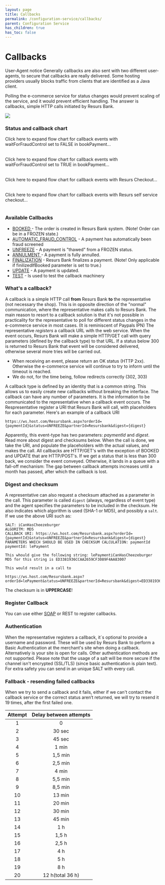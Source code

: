 ```yaml
---
layout: page
title: Callbacks
permalink: /configuration-service/callbacks/
parent: Configuration Service
has_children: true
has_toc: false
---
```



# Callbacks 
  
User-Agent notice
Generally callbacks are also sent with two different user-agents, to
secure that callbacks are really delivered. Some hosting providers
usually blocks traffic from clients that are identified as a Java
client.
  
Polling the e-commerce service for status changes would prevent scaling
of the service, and it would prevent efficient handling. The answer is
callbacks, simple HTTP calls initiated by Resurs Bank.
  
![](../../attachments/1475264/128286751.png)
  
  
### Status and callback chart
Click here to expand flow chart for callback events with
waitForFraudControl set to FALSE in bookPayment...
 
  
|     |
|-----|
  
Click here to expand flow chart for callback events with
waitForFraudControl set to TRUE in bookPayment...
  
|     |
|-----|
  
  
Click here to expand flow chart for callback events with Resurs
Checkout...
  
|     |
|-----|
  
Click here to expand flow chart for callback events with Resurs self
service checkout...
  
|     |
|-----|
  
### Available Callbacks
- [BOOKED ](https://test.resurs.com/docs/display/ecom/BOOKED)- The order
  is created in Resurs Bank system. (Note! Order can be in a FROZEN
  state.)
- [AUTOMATIC_FRAUD_CONTROL](AUTOMATIC_FRAUD_CONTROL_1147049.html) - A
  payment has automatically been fraud screened
- [UNFREEZE](UNFREEZE_1147040.html) - A payment is "thawed" from a
  FROZEN status.
- [ANNULMENT ](ANNULMENT_1147045.html)- A payment is fully annulled.
- [FINALIZATION](FINALIZATION_1476415.html) - Resurs Bank finalizes a
  payment. (Note! Only applicable if finilizedIfBooked parameter is set
  to true.)
- [UPDATE](UPDATE_5013983.html) - A payment is updated. 
- [TEST](TEST_1147047.html) - Is used to test the callback machinery
### What's a callback?
A callback is a simple HTTP call **from** Resurs Bank **to** the
representative (not necessary the shop). This is in opposite direction
of the "normal" communication, where the representative makes calls to
Resurs Bank. The main reason to resort to a callback solution is that
it's not possible in practicality for the representative to poll for
different status changes in the e-commerce service in most cases. (It is
reminiscent of Paypals IPN)
The representative *registers* a callback URL with the web service. When
the event occurs, Resurs Bank will make a simple HTTP/GET call with
query parameters (defined by the callback type) to that URL. If a status
below 300 is returned to Resurs Bank that event will be considered
delivered, otherwise several more tries will be carried out. 
  
- When receiving an event, please return an OK status (HTTP 2xx).
  Otherwise the e-commerce service will continue to try to inform until
  the timeout is reached.
- We do not, for the time being, follow redirects correctly (302, 303)
  
A callback type is defined by an identity that is a common string. This
allows us to easily create new callbacks without breaking the interface.
The callback can have any number of parameters. It is the information to
be communicated to the representative when a callback event occurs. The
Respresentative register a URI that Resurs Bank will call, with
placeholders for each parameter. 
Here's an example of a callback URI

``` syntaxhighlighter-pre
https://ws.host.com/Resursbank.aspx?orderId={paymentId}&status=UNFREEZE&partnerId=Resursbank&digest={digest} 
```

Apparently, this event-type has two parameters: *paymentId* and
*digest*. Read more about digest and checksums below.
When the call is done, we take the URI, and populate the placeholders
with the actual values, and makes the call. All callbacks are HTTP/GET's
with the exception of BOOKED and UPDATE that are HTTP/POST's. If we get
a status that is less than 300 back, we consider the event conveyed.
Otherwise, it lands in a queue with a fall-off mechanism: The gap
between callback attempts increases until a month has passed, after
which the callback is lost.
### Digest and checksum 
A representative can also request a checksum attached as a parameter in
the call. This parameter is called `digest` (always, regardless of event
type) and the agent specifies the parameters to be included in the
checksum. He also indicates which algorithm is used (SHA-1 or MD5), and
possibly a `salt`.
If we use the above URI such as:
``` syntaxhighlighter-pre
SALT: iCanHasCheezeburger
ALGORITM: MD5
CALLBACK URI: https://ws.host.com/Resursbank.aspx?orderId={paymentId}&status=UNFREEZE&partnerId=Resursbank&digest={digest} 
PARAMETERS WHICH SHOULD BE USED IN CHECKSUM CALCULATION: paymentId
paymentId: lePayment
 
This whould give the following string: lePaymentiCanHasCheezeburger
MD5 for this string is ED3381936CCAA2659CF3089F4AA83007
 
This would result in a call to
 
https://ws.host.com/Resursbank.aspx?orderId=lePayment&status=UNFREEZE&partnerId=Resursbank&digest=ED3381936CCAA2659CF3089F4AA83007  
```
The checksum is in **UPPERCASE**!
  
### Register Callback
You can use either [SOAP](/configuration-service/register-event-callbacks) or
REST to register callbacks.
### Authentication
When the representative registers a callback, it´s optional to provide a
username and password. These will be used by Resurs Bank to perform a
Basic Authentication at the merchant's site when doing a callback.   
Alternatively is your site is open for calls.
Other authentication methods are not supported. Please note that the
usage of a salt will be more secure if the channel isn't encrypted
(SSL/TLS) (since basic authentication is plain text). For extra safety
you can send in an unique SALT with every call.
### Fallback - resending failed callbacks
When we try to send a callback and it fails, either if we can't contact
the callback service or the correct status aren’t returned, we will try
to resend it 19 times, after the first failed one.
  
| Attempt | Delay between attempts |
|:-------:|:----------------------:|
|    1    |           0            |
|    2    |         30 sec         |
|    3    |         45 sec         |
|    4    |         1 min          |
|    5    |        1,5 min         |
|    6    |        2,5 min         |
|    7    |         4 min          |
|    8    |        5,5 min         |
|    9    |        8,5 min         |
|   10    |         13 min         |
|   11    |         20 min         |
|   12    |         30 min         |
|   13    |         45 min         |
|   14    |          1 h           |
|   15    |         1,5 h          |
|   16    |         2,5 h          |
|   17    |          4 h           |
|   18    |          5 h           |
|   19    |          8 h           |
|   20    |    12 h(total 36 h)    |
  
  
  
  
